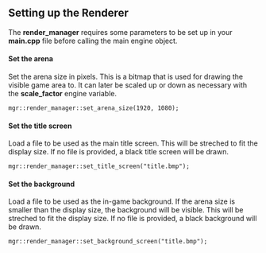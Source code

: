 ## Setting up the Renderer

The __render_manager__ requires some parameters to be set up in your __main.cpp__ file before calling the main engine object.

#### Set the arena
Set the arena size in pixels.  This is a bitmap that is used for drawing the visible game area to.  It can later be scaled up or down as necessary with the __scale_factor__ engine variable.
```
mgr::render_manager::set_arena_size(1920, 1080);
```

#### Set the title screen
Load a file to be used as the main title screen.  This will be streched to fit the display size.  If no file is provided, a black title screen will be drawn.
```
mgr::render_manager::set_title_screen("title.bmp");
```

#### Set the background
Load a file to be used as the in-game background.  If the arena size is smaller than the display size, the background will be visible.  This will be streched to fit the display size.  If no file is provided, a black background will be drawn.
```
mgr::render_manager::set_background_screen("title.bmp");
```
